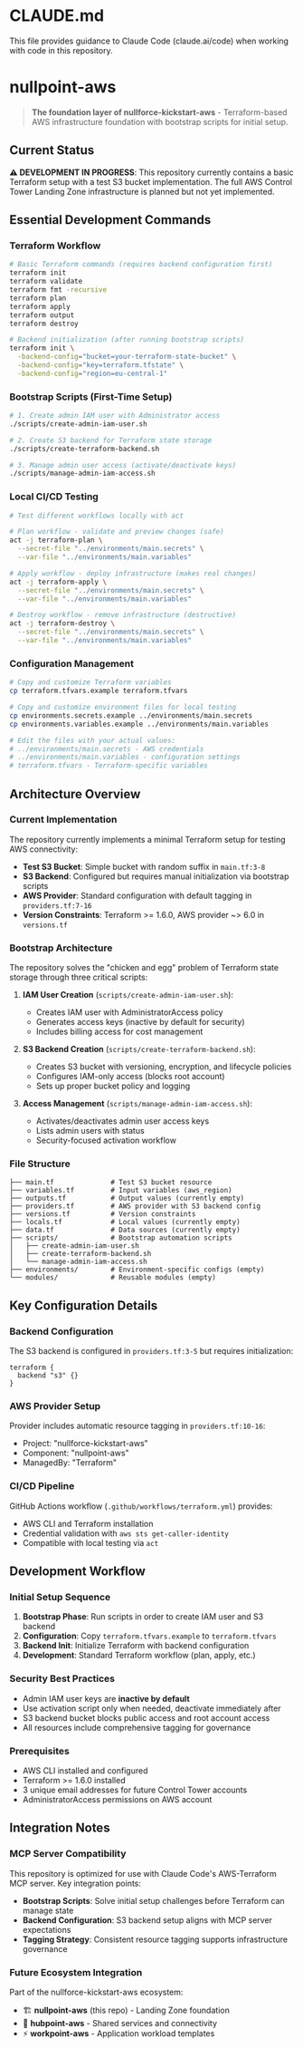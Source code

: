 # CLAUDE.md

This file provides guidance to Claude Code (claude.ai/code) when working with code in this repository.

# nullpoint-aws

> **The foundation layer of nullforce-kickstart-aws** - Terraform-based AWS infrastructure foundation with bootstrap scripts for initial setup.

## Current Status

**⚠️ DEVELOPMENT IN PROGRESS**: This repository currently contains a basic Terraform setup with a test S3 bucket implementation. The full AWS Control Tower Landing Zone infrastructure is planned but not yet implemented.

## Essential Development Commands

### Terraform Workflow
```bash
# Basic Terraform commands (requires backend configuration first)
terraform init
terraform validate 
terraform fmt -recursive
terraform plan
terraform apply
terraform output
terraform destroy

# Backend initialization (after running bootstrap scripts)
terraform init \
  -backend-config="bucket=your-terraform-state-bucket" \
  -backend-config="key=terraform.tfstate" \
  -backend-config="region=eu-central-1"
```

### Bootstrap Scripts (First-Time Setup)
```bash
# 1. Create admin IAM user with Administrator access
./scripts/create-admin-iam-user.sh

# 2. Create S3 backend for Terraform state storage
./scripts/create-terraform-backend.sh

# 3. Manage admin user access (activate/deactivate keys)
./scripts/manage-admin-iam-access.sh
```

### Local CI/CD Testing
```bash
# Test different workflows locally with act

# Plan workflow - validate and preview changes (safe)
act -j terraform-plan \
  --secret-file "../environments/main.secrets" \
  --var-file "../environments/main.variables"

# Apply workflow - deploy infrastructure (makes real changes)
act -j terraform-apply \
  --secret-file "../environments/main.secrets" \
  --var-file "../environments/main.variables"

# Destroy workflow - remove infrastructure (destructive)
act -j terraform-destroy \
  --secret-file "../environments/main.secrets" \
  --var-file "../environments/main.variables"
```

### Configuration Management
```bash
# Copy and customize Terraform variables
cp terraform.tfvars.example terraform.tfvars

# Copy and customize environment files for local testing
cp environments.secrets.example ../environments/main.secrets
cp environments.variables.example ../environments/main.variables

# Edit the files with your actual values:
# ../environments/main.secrets - AWS credentials
# ../environments/main.variables - configuration settings
# terraform.tfvars - Terraform-specific variables
```

## Architecture Overview

### Current Implementation
The repository currently implements a minimal Terraform setup for testing AWS connectivity:

- **Test S3 Bucket**: Simple bucket with random suffix in `main.tf:3-8`
- **S3 Backend**: Configured but requires manual initialization via bootstrap scripts
- **AWS Provider**: Standard configuration with default tagging in `providers.tf:7-16`
- **Version Constraints**: Terraform >= 1.6.0, AWS provider ~> 6.0 in `versions.tf`

### Bootstrap Architecture
The repository solves the "chicken and egg" problem of Terraform state storage through three critical scripts:

1. **IAM User Creation** (`scripts/create-admin-iam-user.sh`):
   - Creates IAM user with AdministratorAccess policy
   - Generates access keys (inactive by default for security)
   - Includes billing access for cost management

2. **S3 Backend Creation** (`scripts/create-terraform-backend.sh`):
   - Creates S3 bucket with versioning, encryption, and lifecycle policies
   - Configures IAM-only access (blocks root account)
   - Sets up proper bucket policy and logging

3. **Access Management** (`scripts/manage-admin-iam-access.sh`):
   - Activates/deactivates admin user access keys
   - Lists admin users with status
   - Security-focused activation workflow

### File Structure
```
├── main.tf              # Test S3 bucket resource
├── variables.tf         # Input variables (aws_region)
├── outputs.tf           # Output values (currently empty)
├── providers.tf         # AWS provider with S3 backend config
├── versions.tf          # Version constraints
├── locals.tf            # Local values (currently empty)
├── data.tf              # Data sources (currently empty)
├── scripts/             # Bootstrap automation scripts
│   ├── create-admin-iam-user.sh
│   ├── create-terraform-backend.sh
│   └── manage-admin-iam-access.sh
├── environments/        # Environment-specific configs (empty)
└── modules/             # Reusable modules (empty)
```

## Key Configuration Details

### Backend Configuration
The S3 backend is configured in `providers.tf:3-5` but requires initialization:
```hcl
terraform {
  backend "s3" {}
}
```

### AWS Provider Setup
Provider includes automatic resource tagging in `providers.tf:10-16`:
- Project: "nullforce-kickstart-aws"
- Component: "nullpoint-aws"  
- ManagedBy: "Terraform"

### CI/CD Pipeline
GitHub Actions workflow (`.github/workflows/terraform.yml`) provides:
- AWS CLI and Terraform installation
- Credential validation with `aws sts get-caller-identity`
- Compatible with local testing via `act`

## Development Workflow

### Initial Setup Sequence
1. **Bootstrap Phase**: Run scripts in order to create IAM user and S3 backend
2. **Configuration**: Copy `terraform.tfvars.example` to `terraform.tfvars`
3. **Backend Init**: Initialize Terraform with backend configuration
4. **Development**: Standard Terraform workflow (plan, apply, etc.)

### Security Best Practices
- Admin IAM user keys are **inactive by default**
- Use activation script only when needed, deactivate immediately after
- S3 backend bucket blocks public access and root account access
- All resources include comprehensive tagging for governance

### Prerequisites
- AWS CLI installed and configured
- Terraform >= 1.6.0 installed
- 3 unique email addresses for future Control Tower accounts
- AdministratorAccess permissions on AWS account

## Integration Notes

### MCP Server Compatibility
This repository is optimized for use with Claude Code's AWS-Terraform MCP server. Key integration points:

- **Bootstrap Scripts**: Solve initial setup challenges before Terraform can manage state
- **Backend Configuration**: S3 backend setup aligns with MCP server expectations
- **Tagging Strategy**: Consistent resource tagging supports infrastructure governance

### Future Ecosystem Integration
Part of the nullforce-kickstart-aws ecosystem:
- 🏗️ **nullpoint-aws** (this repo) - Landing Zone foundation
- 🔄 **hubpoint-aws** - Shared services and connectivity  
- ⚡ **workpoint-aws** - Application workload templates